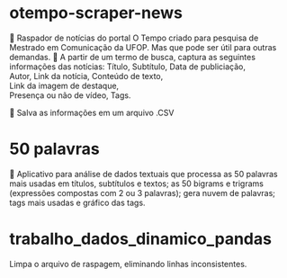 # otempo-scraper-news
🤖 Raspador de notícias do portal O Tempo criado para pesquisa de Mestrado em Comunicação da UFOP. Mas que pode ser útil para outras demandas. 
📰 A partir de um termo de busca, captura as seguintes informações das notícias:
Título, 
Subtítulo, 
Data de publiciação,  
Autor, 
Link da notícia, 
Conteúdo de texto,  
Link da imagem de destaque,  
Presença ou não de vídeo, 
Tags.  

💾 Salva as informações em um arquivo .CSV

# 50 palavras
📱 Aplicativo para análise de dados textuais que processa as 50 palavras mais usadas em títulos, subtítulos e textos; as 50 bigrams e trigrams (expressões compostas com 2 ou 3 palavras); gera nuvem de palavras; tags mais usadas e gráfico das tags.
# trabalho_dados_dinamico_pandas
Limpa o arquivo de raspagem, eliminando linhas inconsistentes.
